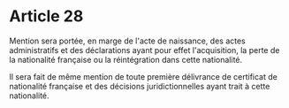 # Article 28

Mention sera portée, en marge de l'acte de naissance, des actes administratifs et des déclarations ayant pour effet l'acquisition, la perte de la nationalité française ou la réintégration dans cette nationalité.

Il sera fait de même mention de toute première délivrance de certificat de nationalité française et des décisions juridictionnelles ayant trait à cette nationalité.
